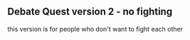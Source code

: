 ## Debate Quest version 2 - no fighting

this version is for people who don't want to fight each other
